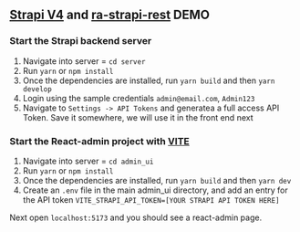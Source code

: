 ## [Strapi V4](https://strapi.io) and [ra-strapi-rest](https://github.com/nazirov91/ra-strapi-rest) DEMO

### Start the Strapi backend server

1. Navigate into server = `cd server`
2. Run `yarn` or `npm install`
3. Once the dependencies are installed, run `yarn build` and then `yarn develop`
4. Login using the sample credentials `admin@email.com`, `Admin123`
5. Navigate to `Settings -> API Tokens` and generatea a full access API Token. Save it somewhere, we will use it in the front end next

### Start the React-admin project with [VITE](https://vitejs.dev/)

1. Navigate into server = `cd admin_ui`
2. Run `yarn` or `npm install`
3. Once the dependencies are installed, run `yarn build` and then `yarn dev`
4. Create an `.env` file in the main admin_ui directory, and add an entry for the API token `VITE_STRAPI_API_TOKEN=[YOUR STRAPI API TOKEN HERE]`

Next open `localhost:5173` and you should see a react-admin page.
